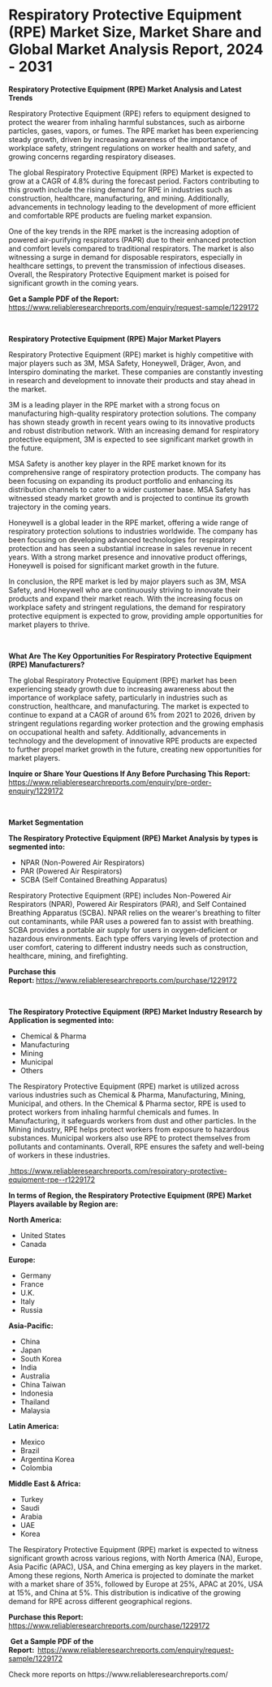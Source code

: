 <p><h1>Respiratory Protective Equipment (RPE) Market Size, Market Share and Global Market Analysis Report, 2024 - 2031</h1></p><p><strong>Respiratory Protective Equipment (RPE) Market Analysis and Latest Trends</strong></p>
<p><p>Respiratory Protective Equipment (RPE) refers to equipment designed to protect the wearer from inhaling harmful substances, such as airborne particles, gases, vapors, or fumes. The RPE market has been experiencing steady growth, driven by increasing awareness of the importance of workplace safety, stringent regulations on worker health and safety, and growing concerns regarding respiratory diseases.</p><p>The global Respiratory Protective Equipment (RPE) Market is expected to grow at a CAGR of 4.8% during the forecast period. Factors contributing to this growth include the rising demand for RPE in industries such as construction, healthcare, manufacturing, and mining. Additionally, advancements in technology leading to the development of more efficient and comfortable RPE products are fueling market expansion.</p><p>One of the key trends in the RPE market is the increasing adoption of powered air-purifying respirators (PAPR) due to their enhanced protection and comfort levels compared to traditional respirators. The market is also witnessing a surge in demand for disposable respirators, especially in healthcare settings, to prevent the transmission of infectious diseases. Overall, the Respiratory Protective Equipment market is poised for significant growth in the coming years.</p></p>
<p><strong>Get a Sample PDF of the Report:&nbsp;</strong> <a href="https://www.reliableresearchreports.com/enquiry/request-sample/1229172">https://www.reliableresearchreports.com/enquiry/request-sample/1229172</a></p>
<p>&nbsp;</p>
<p><strong>Respiratory Protective Equipment (RPE) Major Market Players</strong></p>
<p><p>Respiratory Protective Equipment (RPE) market is highly competitive with major players such as 3M, MSA Safety, Honeywell, Dräger, Avon, and Interspiro dominating the market. These companies are constantly investing in research and development to innovate their products and stay ahead in the market.</p><p>3M is a leading player in the RPE market with a strong focus on manufacturing high-quality respiratory protection solutions. The company has shown steady growth in recent years owing to its innovative products and robust distribution network. With an increasing demand for respiratory protective equipment, 3M is expected to see significant market growth in the future.</p><p>MSA Safety is another key player in the RPE market known for its comprehensive range of respiratory protection products. The company has been focusing on expanding its product portfolio and enhancing its distribution channels to cater to a wider customer base. MSA Safety has witnessed steady market growth and is projected to continue its growth trajectory in the coming years.</p><p>Honeywell is a global leader in the RPE market, offering a wide range of respiratory protection solutions to industries worldwide. The company has been focusing on developing advanced technologies for respiratory protection and has seen a substantial increase in sales revenue in recent years. With a strong market presence and innovative product offerings, Honeywell is poised for significant market growth in the future.</p><p>In conclusion, the RPE market is led by major players such as 3M, MSA Safety, and Honeywell who are continuously striving to innovate their products and expand their market reach. With the increasing focus on workplace safety and stringent regulations, the demand for respiratory protective equipment is expected to grow, providing ample opportunities for market players to thrive.</p></p>
<p>&nbsp;</p>
<p><strong>What Are The Key Opportunities For Respiratory Protective Equipment (RPE) Manufacturers?</strong></p>
<p><p>The global Respiratory Protective Equipment (RPE) market has been experiencing steady growth due to increasing awareness about the importance of workplace safety, particularly in industries such as construction, healthcare, and manufacturing. The market is expected to continue to expand at a CAGR of around 6% from 2021 to 2026, driven by stringent regulations regarding worker protection and the growing emphasis on occupational health and safety. Additionally, advancements in technology and the development of innovative RPE products are expected to further propel market growth in the future, creating new opportunities for market players.</p></p>
<p><strong>Inquire or Share Your Questions If Any Before Purchasing This Report:</strong> <a href="https://www.reliableresearchreports.com/enquiry/pre-order-enquiry/1229172">https://www.reliableresearchreports.com/enquiry/pre-order-enquiry/1229172</a></p>
<p>&nbsp;</p>
<p><strong>Market Segmentation</strong></p>
<p><strong>The Respiratory Protective Equipment (RPE) Market Analysis by types is segmented into:</strong></p>
<p><ul><li>NPAR (Non-Powered Air Respirators)</li><li>PAR (Powered Air Respirators)</li><li>SCBA (Self Contained Breathing Apparatus)</li></ul></p>
<p><p>Respiratory Protective Equipment (RPE) includes Non-Powered Air Respirators (NPAR), Powered Air Respirators (PAR), and Self Contained Breathing Apparatus (SCBA). NPAR relies on the wearer's breathing to filter out contaminants, while PAR uses a powered fan to assist with breathing. SCBA provides a portable air supply for users in oxygen-deficient or hazardous environments. Each type offers varying levels of protection and user comfort, catering to different industry needs such as construction, healthcare, mining, and firefighting.</p></p>
<p><strong>Purchase this Report:&nbsp;</strong><a href="https://www.reliableresearchreports.com/purchase/1229172">https://www.reliableresearchreports.com/purchase/1229172</a></p>
<p>&nbsp;</p>
<p><strong>The Respiratory Protective Equipment (RPE) Market Industry Research by Application is segmented into:</strong></p>
<p><ul><li>Chemical & Pharma</li><li>Manufacturing</li><li>Mining</li><li>Municipal</li><li>Others</li></ul></p>
<p><p>The Respiratory Protective Equipment (RPE) market is utilized across various industries such as Chemical & Pharma, Manufacturing, Mining, Municipal, and others. In the Chemical & Pharma sector, RPE is used to protect workers from inhaling harmful chemicals and fumes. In Manufacturing, it safeguards workers from dust and other particles. In the Mining industry, RPE helps protect workers from exposure to hazardous substances. Municipal workers also use RPE to protect themselves from pollutants and contaminants. Overall, RPE ensures the safety and well-being of workers in these industries.</p></p>
<p><a href="https://www.reliableresearchreports.com/respiratory-protective-equipment-rpe--r1229172">&nbsp;https://www.reliableresearchreports.com/respiratory-protective-equipment-rpe--r1229172</a></p>
<p><strong>In terms of Region, the Respiratory Protective Equipment (RPE) Market Players available by Region are:</strong></p>
<p>
    <p> <strong> North America: </strong>
        <ul>
            <li>United States</li>
            <li>Canada</li>
        </ul>
        </p> 
    <p> <strong> Europe: </strong>
        <ul>
            <li>Germany</li>
            <li>France</li>
            <li>U.K.</li>
            <li>Italy</li>
            <li>Russia</li>
        </ul>
        </p> 
    <p> <strong> Asia-Pacific: </strong>
        <ul>
            <li>China</li>
            <li>Japan</li>
            <li>South Korea</li>
            <li>India</li>
            <li>Australia</li>
            <li>China Taiwan</li>
            <li>Indonesia</li>
            <li>Thailand</li>
            <li>Malaysia</li>
        </ul>
        </p> 
    <p> <strong> Latin America: </strong>
        <ul>
            <li>Mexico</li>
            <li>Brazil</li>
            <li>Argentina Korea</li>
            <li>Colombia</li>
        </ul>
        </p> 
    <p> <strong> Middle East & Africa: </strong>
        <ul>
            <li>Turkey</li>
            <li>Saudi</li>
            <li>Arabia</li>
            <li>UAE</li>
            <li>Korea</li>
        </ul>
    </p>
    </p>
<p><p>The Respiratory Protective Equipment (RPE) market is expected to witness significant growth across various regions, with North America (NA), Europe, Asia Pacific (APAC), USA, and China emerging as key players in the market. Among these regions, North America is projected to dominate the market with a market share of 35%, followed by Europe at 25%, APAC at 20%, USA at 15%, and China at 5%. This distribution is indicative of the growing demand for RPE across different geographical regions.</p></p>
<p><strong>Purchase this Report: </strong><a href="https://www.reliableresearchreports.com/purchase/1229172">https://www.reliableresearchreports.com/purchase/1229172</a></p>
<p>&nbsp;<strong>Get a Sample PDF of the Report:&nbsp;&nbsp;</strong><a href="https://www.reliableresearchreports.com/enquiry/request-sample/1229172">https://www.reliableresearchreports.com/enquiry/request-sample/1229172</a></p>
<p><strong></strong></p>
<p>Check more reports on https://www.reliableresearchreports.com/</p>